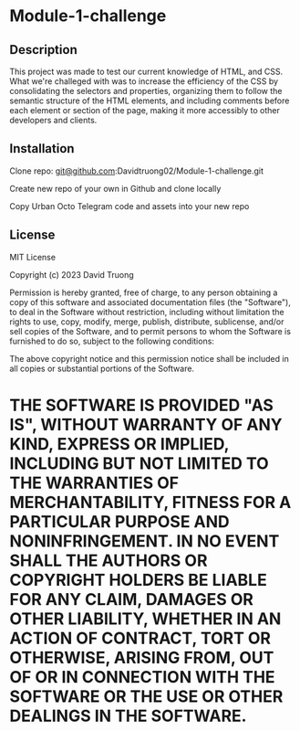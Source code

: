# Module-1-challenge

## Description

This project was made to test our current knowledge of HTML, and CSS. What we're challeged with was to increase the efficiency of the CSS by consolidating the selectors and properties, organizing them to follow the semantic structure of the HTML elements, and including comments before each element or section of the page, making it more accessibly to other developers and clients.

## Installation

Clone repo: git@github.com:Davidtruong02/Module-1-challenge.git

Create new repo of your own in Github and clone locally

Copy Urban Octo Telegram code and assets into your new repo

## License

MIT License

Copyright (c) 2023 David Truong

Permission is hereby granted, free of charge, to any person obtaining a copy
of this software and associated documentation files (the "Software"), to deal
in the Software without restriction, including without limitation the rights
to use, copy, modify, merge, publish, distribute, sublicense, and/or sell
copies of the Software, and to permit persons to whom the Software is
furnished to do so, subject to the following conditions:

The above copyright notice and this permission notice shall be included in all
copies or substantial portions of the Software.

THE SOFTWARE IS PROVIDED "AS IS", WITHOUT WARRANTY OF ANY KIND, EXPRESS OR
IMPLIED, INCLUDING BUT NOT LIMITED TO THE WARRANTIES OF MERCHANTABILITY,
FITNESS FOR A PARTICULAR PURPOSE AND NONINFRINGEMENT. IN NO EVENT SHALL THE
AUTHORS OR COPYRIGHT HOLDERS BE LIABLE FOR ANY CLAIM, DAMAGES OR OTHER
LIABILITY, WHETHER IN AN ACTION OF CONTRACT, TORT OR OTHERWISE, ARISING FROM,
OUT OF OR IN CONNECTION WITH THE SOFTWARE OR THE USE OR OTHER DEALINGS IN THE
SOFTWARE.
=======

